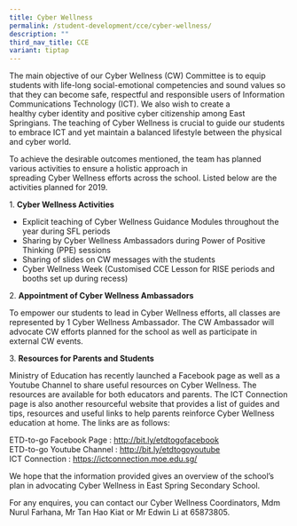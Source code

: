 ```yaml
---
title: Cyber Wellness
permalink: /student-development/cce/cyber-wellness/
description: ""
third_nav_title: CCE
variant: tiptap
---
```

<p>The&nbsp;main objective of our&nbsp;Cyber&nbsp;Wellness (CW)&nbsp;Committee is to equip students with life-long social-emotional competencies and sound values so that they can become safe, respectful and responsible users of Information Communications Technology (ICT). We also wish to&nbsp;create a healthy&nbsp;cyber&nbsp;identity and positive&nbsp;cyber&nbsp;citizenship among East Springians.&nbsp;The teaching of Cyber Wellness is crucial to guide our students to embrace ICT and yet maintain a balanced lifestyle between the physical and cyber world.</p>
<p>To achieve the desirable outcomes mentioned, the team has planned various activities to ensure a holistic approach in spreading&nbsp;Cyber&nbsp;Wellness&nbsp;efforts across the school. Listed below are the activities planned for 2019.</p>
<p>1.&nbsp;<strong>Cyber&nbsp;Wellness&nbsp;Activities</strong></p>
<ul>
<li>Explicit teaching of Cyber Wellness Guidance Modules throughout the year during SFL periods</li>
<li>Sharing by Cyber Wellness Ambassadors during Power of Positive Thinking (PPE) sessions</li>
<li>Sharing of slides on CW messages with the students</li>
<li>Cyber Wellness Week (Customised CCE Lesson for RISE periods and booths set up during recess)</li>
</ul>
<p>2.&nbsp;<strong>Appointment of Cyber Wellness Ambassadors</strong></p>
<p>To empower our students to lead in&nbsp;Cyber&nbsp;Wellness&nbsp;efforts, all classes are represented by 1&nbsp;Cyber&nbsp;Wellness&nbsp;Ambassador. The CW Ambassador will advocate CW efforts planned for the school as well as participate in external CW events.</p>
<p>3.&nbsp;<strong>Resources for Parents and Students</strong></p>
<p>Ministry of Education has recently launched a Facebook page as well as a Youtube Channel to share useful resources on Cyber Wellness. The resources are available for both educators and parents. The&nbsp;ICT Connection page is also another resourceful website that provides a list of guides and tips, resources and useful links to help parents reinforce Cyber Wellness education at home. The links are as follows:</p>
<p>ETD-to-go Facebook Page :&nbsp;<a href="http://bit.ly/etdtogofacebook" target="_blank" rel="noopener">http://bit.ly/etdtogofacebook</a><br>ETD-to-go Youtube Channel :&nbsp;<a href="http://bit.ly/etdtogoyoutube" target="_blank" rel="noopener">http://bit.ly/etdtogoyoutube</a><br>ICT Connection :&nbsp;<a href="https://ictconnection.moe.edu.sg/" target="_blank" rel="noopener">https://ictconnection.moe.edu.sg/</a></p>
<p>We hope that the information provided gives an overview of the school’s plan in advocating Cyber Wellness in East Spring Secondary School.</p>
<p>For any enquires, you can contact our Cyber Wellness Coordinators, Mdm Nurul Farhana, Mr Tan Hao Kiat or Mr Edwin Li at 65873805.&nbsp;</p>